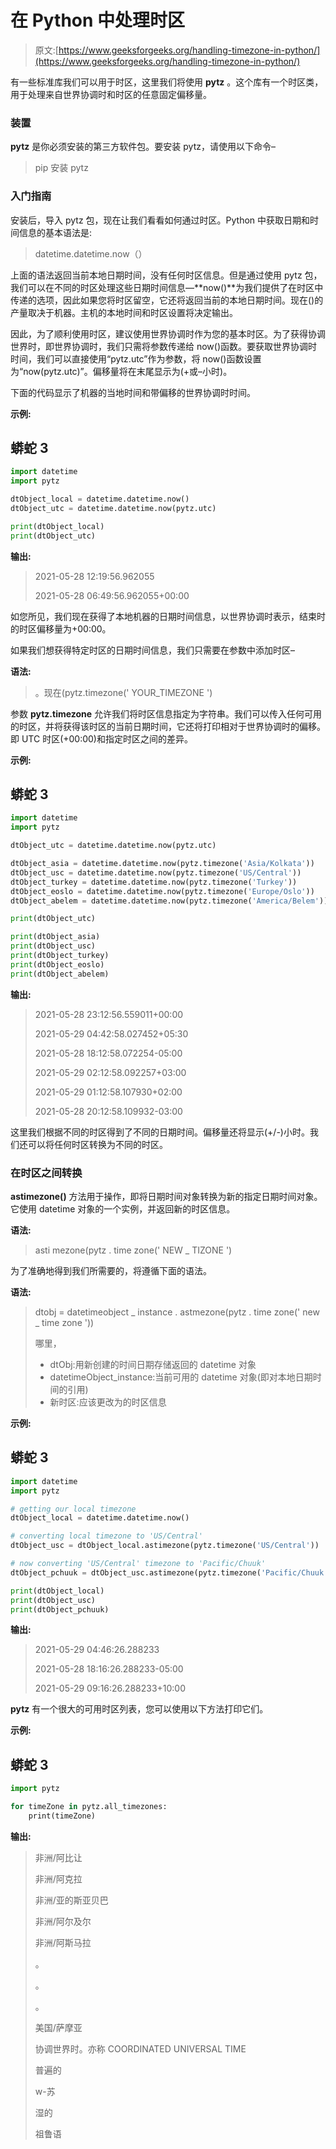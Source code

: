 # 在 Python 中处理时区

> 原文:[https://www.geeksforgeeks.org/handling-timezone-in-python/](https://www.geeksforgeeks.org/handling-timezone-in-python/)

有一些标准库我们可以用于时区，这里我们将使用 **pytz** 。这个库有一个时区类，用于处理来自世界协调时和时区的任意固定偏移量。

### 装置

**pytz** 是你必须安装的第三方软件包。要安装 pytz，请使用以下命令–

> pip 安装 pytz

### 入门指南

安装后，导入 pytz 包，现在让我们看看如何通过时区。Python 中获取日期和时间信息的基本语法是:

> datetime.datetime.now（）

上面的语法返回当前本地日期时间，没有任何时区信息。但是通过使用 pytz 包，我们可以在不同的时区处理这些日期时间信息—**now()**为我们提供了在时区中传递的选项，因此如果您将时区留空，它还将返回当前的本地日期时间。现在()的产量取决于机器。主机的本地时间和时区设置将决定输出。

因此，为了顺利使用时区，建议使用世界协调时作为您的基本时区。为了获得协调世界时，即世界协调时，我们只需将参数传递给 now()函数。要获取世界协调时时间，我们可以直接使用“pytz.utc”作为参数，将 now()函数设置为“now(pytz.utc)”。偏移量将在末尾显示为(+或–小时)。

下面的代码显示了机器的当地时间和带偏移的世界协调时时间。

**示例:**

## 蟒蛇 3

```py
import datetime
import pytz

dtObject_local = datetime.datetime.now()
dtObject_utc = datetime.datetime.now(pytz.utc)

print(dtObject_local)
print(dtObject_utc)
```

**输出:**

> 2021-05-28 12:19:56.962055
> 
> 2021-05-28 06:49:56.962055+00:00

如您所见，我们现在获得了本地机器的日期时间信息，以世界协调时表示，结束时的时区偏移量为+00:00。

如果我们想获得特定时区的日期时间信息，我们只需要在参数中添加时区–

**语法:**

> 。现在(pytz.timezone(' YOUR_TIMEZONE ')

参数 **pytz.timezone** 允许我们将时区信息指定为字符串。我们可以传入任何可用的时区，并将获得该时区的当前日期时间，它还将打印相对于世界协调时的偏移。即 UTC 时区(+00:00)和指定时区之间的差异。

**示例:**

## 蟒蛇 3

```py
import datetime
import pytz

dtObject_utc = datetime.datetime.now(pytz.utc)

dtObject_asia = datetime.datetime.now(pytz.timezone('Asia/Kolkata'))
dtObject_usc = datetime.datetime.now(pytz.timezone('US/Central'))
dtObject_turkey = datetime.datetime.now(pytz.timezone('Turkey'))
dtObject_eoslo = datetime.datetime.now(pytz.timezone('Europe/Oslo'))
dtObject_abelem = datetime.datetime.now(pytz.timezone('America/Belem'))

print(dtObject_utc)

print(dtObject_asia)
print(dtObject_usc)
print(dtObject_turkey)
print(dtObject_eoslo)
print(dtObject_abelem)
```

**输出:**

> 2021-05-28 23:12:56.559011+00:00
> 
> 2021-05-29 04:42:58.027452+05:30
> 
> 2021-05-28 18:12:58.072254-05:00
> 
> 2021-05-29 02:12:58.092257+03:00
> 
> 2021-05-29 01:12:58.107930+02:00
> 
> 2021-05-28 20:12:58.109932-03:00

这里我们根据不同的时区得到了不同的日期时间。偏移量还将显示(+/-)小时。我们还可以将任何时区转换为不同的时区。

### 在时区之间转换

**astimezone()** 方法用于操作，即将日期时间对象转换为新的指定日期时间对象。它使用 datetime 对象的一个实例，并返回新的时区信息。

**语法:**

> asti mezone(pytz . time zone(' NEW _ TIZONE ')

为了准确地得到我们所需要的，将遵循下面的语法。

**语法:**

> dtobj = datetimeobject _ instance . astmezone(pytz . time zone(' new _ time zone '))
> 
> 哪里，
> 
> *   dtObj:用新创建的时间日期存储返回的 datetime 对象
> *   datetimeObject_instance:当前可用的 datetime 对象(即对本地日期时间的引用)
> *   新时区:应该更改为的时区信息

**示例:**

## 蟒蛇 3

```py
import datetime
import pytz

# getting our local timezone
dtObject_local = datetime.datetime.now()

# converting local timezone to 'US/Central'
dtObject_usc = dtObject_local.astimezone(pytz.timezone('US/Central'))

# now converting 'US/Central' timezone to 'Pacific/Chuuk'
dtObject_pchuuk = dtObject_usc.astimezone(pytz.timezone('Pacific/Chuuk'))

print(dtObject_local)
print(dtObject_usc)
print(dtObject_pchuuk)
```

**输出:**

> 2021-05-29 04:46:26.288233
> 
> 2021-05-28 18:16:26.288233-05:00
> 
> 2021-05-29 09:16:26.288233+10:00

**pytz** 有一个很大的可用时区列表，您可以使用以下方法打印它们。

**示例:**

## 蟒蛇 3

```py
import pytz

for timeZone in pytz.all_timezones:
    print(timeZone)
```

**输出:**

> 非洲/阿比让
> 
> 非洲/阿克拉
> 
> 非洲/亚的斯亚贝巴
> 
> 非洲/阿尔及尔
> 
> 非洲/阿斯马拉
> 
> 。
> 
> 。
> 
> 。
> 
> 美国/萨摩亚
> 
> 协调世界时。亦称 COORDINATED UNIVERSAL TIME
> 
> 普遍的
> 
> w-苏
> 
> 湿的
> 
> 祖鲁语
